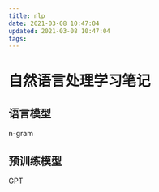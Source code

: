```yaml
---
title: nlp
date: 2021-03-08 10:47:04
updated: 2021-03-08 10:47:04
tags:
---
```

# 自然语言处理学习笔记

## 语言模型

n-gram

## 预训练模型

GPT

